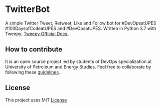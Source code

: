 # TwitterBot
A simple Twitter Tweet, Retweet, Like and Follow bot for #DevOpsatUPES #100DaysofCodeatUPES and #DevOpsatUPES. Written in Python 3.7 with Tweepy.
[Tweepy Official Docs.](http://docs.tweepy.org/en/latest/)

## How to contribute

It is an open source project led by students of DevOps specialization at University of Petroleum and Energy Studies. 
Feel free to collaborate by following these [guidelines](CONTRIBUTING.md).

## License
This project uses MIT [License](LICENSE)
